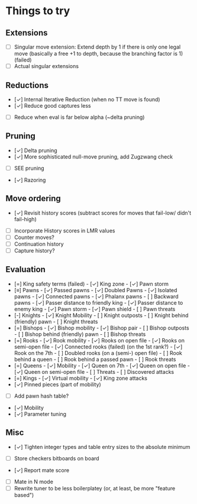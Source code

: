 # Things to try

## Extensions
- [ ] Singular move extension: Extend depth by 1 if there is only one legal move
      (basically a free +1 to depth, because the branching factor is 1) (failed)
- [ ] Actual singular extensions

## Reductions
- [✓] Internal Iterative Reduction (when no TT move is found)
- [✓] Reduce good captures less
- [ ] Reduce when eval is far below alpha (~delta pruning)

## Pruning
- [✓] Delta pruning
- [✓] More sophisticated null-move pruning, add Zugzwang check
- [ ] SEE pruning
- [✓] Razoring

## Move ordering
- [✓] Revisit history scores (subtract scores for moves that fail-low/ didn't fail-high)
- [ ] Incorporate History scores in LMR values
- [ ] Counter moves?
- [ ] Continuation history
- [ ] Capture history?

## Evaluation
- [=] King safety terms (failed)
      - [✓] King zone
      - [✓] Pawn storm
- [≡] Pawns
      - [✓] Passed pawns
      - [✓] Doubled Pawns
      - [✓] Isolated pawns
      - [✓] Connected pawns
      - [✓] Phalanx pawns
      - [ ] Backward pawns
      - [✓] Passer distance to friendly king
      - [✓] Passer distance to enemy king
      - [✓] Pawn storm
      - [✓] Pawn shield
      - [ ] Pawn threats
- [-] Knights
      - [✓] Knight Mobility
      - [ ] Knight outposts
      - [ ] Knight behind (friendly) pawn
      - [ ] Knight threats
- [=] Bishops
      - [✓] Bishop mobility
      - [✓] Bishop pair
      - [ ] Bishop outposts
      - [ ] Bishop behind (friendly) pawn
      - [ ] Bishop threats
- [=] Rooks
      - [✓] Rook mobility
      - [✓] Rooks on open file
      - [✓] Rooks on semi-open file
      - [✓] Connected rooks (failed) (on the 1st rank?)
      - [✓] Rook on the 7th
      - [ ] Doubled rooks (on a (semi-) open file)
      - [ ] Rook behind a queen
      - [ ] Rook behind a passed pawn
      - [ ] Rook threats
- [=] Queens
      - [✓] Mobility
      - [✓] Queen on 7th
      - [✓] Queen on open file
      - [✓] Queen on semi-open file
      - [ ] Threats
      - [ ] Discovered attacks
- [=] Kings
      - [✓] Virtual mobility
      - [✓] King zone attacks
- [✓] Pinned pieces (part of mobility)
- [ ] Add pawn hash table?
- [✓] Mobility
- [✓] Parameter tuning

## Misc
- [✓] Tighten integer types and table entry sizes to the absolute minimum
- [ ] Store checkers bitboards on board
- [✓] Report mate score
- [ ] Mate in N mode
- [ ] Rewrite tuner to be less boilerplatey (or, at least, be more "feature
      based")
